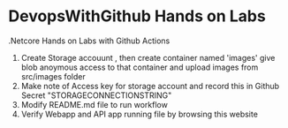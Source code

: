 # DevopsWithGithub Hands on Labs
 .Netcore Hands on Labs with Github Actions
1. Create Storage accouunt , then create container named 'images' give blob anoymous access to that container and upload images from src/images folder
2. Make note of Access key for storage account and record this in Github Secret "STORAGECONNECTIONSTRING"
3. Modify README.md file to run workflow
4. Verify Webapp and API app running file by browsing this website
